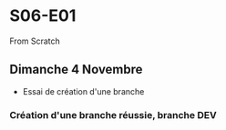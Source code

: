 # S06-E01
From Scratch

## Dimanche 4 Novembre
- Essai de création d'une branche

### Création d'une branche réussie, branche DEV